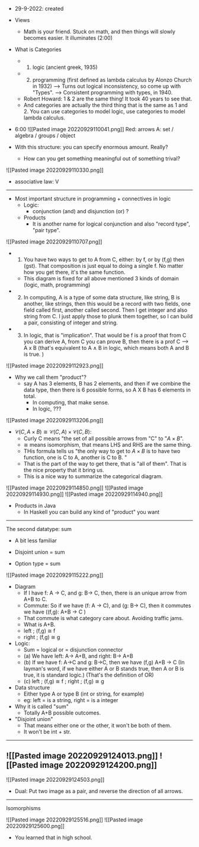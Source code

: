 - 29-9-2022: created

- Views
	- Math is your friend. Stuck on math, and then things will slowly becomes easier. It illuminates (2:00)
- What is Categories
	- 1. logic (ancient greek, 1935) 
	- 2. programming (first defined as lambda calculus by Alonzo Church in 1932) --> Turns out logical inconsistency, so come up with "Types". --> Consistent programming with types, in 1940. 
	- Robert Howard: 1 & 2 are the same thing! It took 40 years to see that. 
	- And categories are actually the third thing that is the same as 1 and 2. You can use categories to model logic, use categories to model lambda calculus. 
- 6:00
![[Pasted image 20220929110041.png]]
Red: arrows
A: set  / algebra / groups / object

- With this structure: you can specify enormous amount. Really?
	- How can you get something meaningful out of something trival?


![[Pasted image 20220929110330.png]]
- associative law: V
---

- Most important structure in programming + connectives in logic
	- Logic:
		- conjunction (and) and disjunction (or) ?
	- Products
		- It is another name for logical conjunction and also "record type", "pair type". 

![[Pasted image 20220929110707.png]]
- 1. You have two ways to get to A from C, either: by f, or by (f,g) then (gst). That composition is just equal to doing a single f. No matter how you get there, it's the same function. 
	- This diagram is fixed for all above mentioned 3 kinds of domain (logic, math, programming)
- 2. In computing, A is a type of some data structure, like string, B is another, like strings, then this would be a record with two fields, one field called first, another called second. Then I get integer and also string from C. I just apply those to plunk them together, so I can build a pair, consisting of integer and string. 
- 3. In logic, that is "implication". That would be f is a proof that from C you can derive A, from C you can prove B, then there is a prof C --> A x B (that's equivalent to A $\land$ B in logic, which means both A and B is true. )


![[Pasted image 20220929112923.png]]
- Why we call them "product"?
	- say A has 3 elements, B has 2 elements, and then if we combine the data type, then there is 6 possible forms, so A X B has 6 elements in total. 
		- In computing, that make sense. 
		- In logic, ???

![[Pasted image 20220929113206.png]]
- $\mathscr{C}(C, A \times B) \cong\mathscr{C}(C,A) \times \mathscr{C}(C,B)$: 
	- Curly C means "the set of all possible arrows from "C" to "$A \times B$". 
	- $\cong$ means isomorphism, that means LHS and RHS are the same thing. 
	- THis formula tells us "the only way to get to $A \times B$ is to have two function, one is C to A, another is C to B. "
	- That is the part of the way to get there, that is "all of them". That is the nice property that it bring us. 
	- This is a nice way to summarize the categorical diagram. 

![[Pasted image 20220929114850.png]]
![[Pasted image 20220929114930.png]]
![[Pasted image 20220929114940.png]]
- Products in Java
	- In Haskell you can build any kind of "product" you want 

---
The second datatype: sum

- A bit less familiar
- Disjoint union = sum

- Option type = sum

![[Pasted image 20220929115222.png]]
- Diagram
	- If I have f: A -> C,  and g: B-> C, then, there is an unique arrow from A+B to C. 
	- Commute: So if we have  (f: A -> C),  and (g: B-> C), then it commutes we have ((f,g): A+B -> C )
	- That commute is what category care about. Avoiding traffic jams. 
	- What is A+B. 
	- left ; (f,g) $\cong$ f
	- right ; (f,g) $\cong$ g
- Logic:
	- Sum = logical or  = disjunction connector
	- (a) We have left: A-> A+B, and right: B-> A+B
	- (b) If we have f: A->C and g: B->C, then we have (f,g) A+B -> C (In layman's word, if we have either A or B stands true, then A or B is true, it is standard logic.) (That's the definition of OR)
	- (c) left ; (f,g) $\cong$ f ;  right ; (f,g) ≅ g
- Data structure
	- Either type A or type B (int or string, for example)
	- eg: left = is a string, right = is a integer
- Why it is called "sum"
	- Totally A+B possible outcomes. 
- "Disjoint union"
	- That means either one or the other, it won't be both of them. 
	- It won't be int + str. 

---
![[Pasted image 20220929124013.png]]
![[Pasted image 20220929124200.png]]
-


![[Pasted image 20220929124503.png]]
- Dual: Put two image as a pair, and reverse the direction of all arrows. 

---
Isomorphisms

![[Pasted image 20220929125516.png]]
![[Pasted image 20220929125600.png]]
- You learned that in high school. 